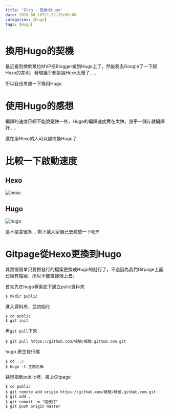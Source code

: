 ```yaml
---
title: "Blog - 更換成Hugo"
date: 2018-08-10T21:52:23+08:00
categories: [Hugo]
tags: [Hugo]
---
```

# 換用Hugo的契機
最近看到微軟某位MVP把Blogger搬到Hugo上了，然後我去Google了一下跟Hexo的差別，發現幾乎都是說Hexo太慢了.....

所以我也考慮一下換用Hugo

# 使用Hugo的感想
編譯的速度已經不能說是快一些，Hugo的編譯速度實在太快，幾乎一儲存就編譯好.....

還在用Hexo的人可以趕快換Hugo了
# 比較一下啟動速度
## Hexo
![hexo](hexo.gif)
## Hugo
![hugo](hugo.gif)

是不是差很多...
剩下讓大家自己去體驗一下吧!!!

# Gitpage從Hexo更換到Hugo
其實很簡單只要把發行的檔案更換成Hugo的就行了，不過因為我們Gitpage上面已經有檔案，所以不能直接傳上去。

首先先在hugo專案底下建立pulic資料夾
``` shell
$ mkdir public
```
進入資料夾，並初始化
``` shell
$ cd public
$ git init
```
再`git pull`下來
``` shell
$ git pull https://github.com/帳號/帳號.github.com.git
```

hugo 產生發行檔
``` shell
$ cd ../
$ hugo -t 主題名稱
```
路徑指到public裡，推上Gitpage

``` shell
$ cd public
$ git remote add origin https://github.com/帳號/帳號.github.com.git
$ git add .
$ git commit -m "隨便打"
$ git push origin master
```